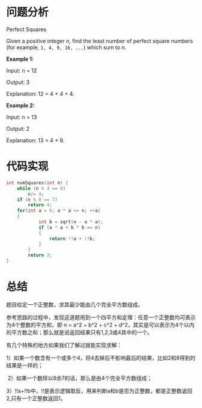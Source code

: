 # 问题分析

Perfect Squares

Given a positive integer *n*, find the least number of perfect square numbers (for example, `1, 4, 9, 16, ...`) which sum to *n*.

**Example 1:**

Input: n = 12

Output: 3 

Explanation: 12 = 4 + 4 + 4.

**Example 2:**

Input: n = 13

Output: 2

Explanation: 13 = 4 + 9.

# 代码实现

```c
int numSquares(int n) {
    while (n % 4 == 0) 
        n/= 4;
    if (n % 8 == 7) 
        return 4;
    for(int a = 0; a * a <= n; ++a) 
    {
            int b = sqrt(n - a * a);
            if (a * a + b * b == n) 
            {
                return !!a + !!b;
            }
        }
        return 3;
}
```

# 总结

题目给定一个正整数，求其最少能由几个完全平方数组成。

参考思路的过程中，发现这道题用到一个四平方和定理：任意一个正整数均可表示为4个整数的平方和，即 n = a^2 + b^2 + c^2 + d^2，其实是可以表示为4个以内的平方数之和；那么就是说返回结果只有1,2,3或4其中的一个。

有几个特殊的地方如果我们了解过就能实现求解：

​	1）如果一个数含有一个或多个4，将4去掉后不影响最后的结果，比如2和8得到的结果是一样的；

​	2）如果一个数除以8余7的话，那么是由4个完全平方数组成；

​	3）!!a+!!b中，!!是表示逻辑取反，用来判断a和b是否为正整数，都是正整数返回2,只有一个正整数返回1。

